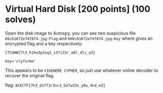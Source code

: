 # Virtual Hard Disk [200 points] (100 solves)
Open the disk image to Autospy, you can see two suspicious file `66c61672e747874.jpg:Flag` and `666c61672e747874.jpg:Key` where gives an encrypted flag and a key respectively:
```text
CTCHHW{7t3_h1hw3p3sq3_s37i33r_a0l_4li_a3}

Key='cryforme'
```
This appears to be `VIGENERE CYPHER`, so just use whatever online decoder to recover the original flag.

flag: `ACECTF{7h3_d1ff3r3nc3_b37w33n_y0u_4nd_m3}`